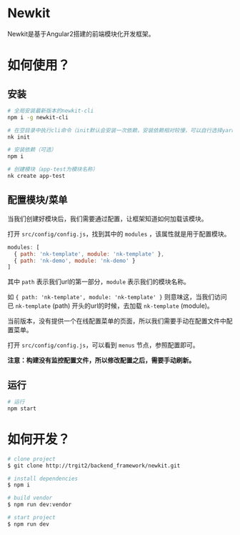 # Newkit

Newkit是基于Angular2搭建的前端模块化开发框架。

# 如何使用？

## 安装

```bash
# 全局安装最新版本的newkit-cli
npm i -g newkit-cli

# 在空目录中执行cli命令（init默认会安装一次依赖，安装依赖相对较慢，可以自行选择yarn安装）
nk init

# 安装依赖（可选）
npm i

# 创建模块（app-test为模块名称）
nk create app-test
```

## 配置模块/菜单

当我们创建好模块后，我们需要通过配置，让框架知道如何加载该模块。

打开 ``src/config/config.js``，找到其中的 ``modules`` ，该属性就是用于配置模块。

```javascript
modules: [
  { path: 'nk-template', module: 'nk-template' },
  { path: 'nk-demo', module: 'nk-demo' }
]
```

其中 ``path`` 表示我们url的第一部分，``module`` 表示我们的模块名称。

如 ``{ path: 'nk-template', module: 'nk-template' }`` 则意味这，当我们访问已 ``nk-template`` (path) 开头的url的时候，去加载 ``nk-template`` (module)。

当前版本，没有提供一个在线配置菜单的页面，所以我们需要手动在配置文件中配置菜单。

打开 ``src/config/config.js``，可以看到 ``menus`` 节点，参照配置即可。

**注意：构建没有监控配置文件，所以修改配置之后，需要手动刷新。**

## 运行

```bash
# 运行
npm start
```

# 如何开发？

```bash
# clone project
$ git clone http://trgit2/backend_framework/newkit.git

# install dependencies
$ npm i

# build vendor
$ npm run dev:vendor

# start project
$ npm run dev
```